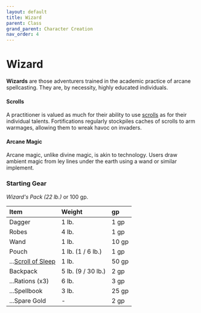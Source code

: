 ```yaml
---
layout: default
title: Wizard
parent: Class
grand_parent: Character Creation
nav_order: 4
---
```


# Wizard

**Wizards** are those adventurers trained in the academic practice of arcane spellcasting. They are, by necessity, highly educated individuals. 

#### Scrolls
A practitioner is valued as much for their ability to use [scrolls](../../gear/scrolls) as for their individual talents. Fortifications regularly stockpiles caches of scrolls to arm warmages, allowing them to wreak havoc on invaders. 

#### Arcane Magic
Arcane magic, unlike divine magic, is akin to technology. Users draw ambient magic from ley lines under the earth using a wand or similar implement. 


### Starting Gear

_Wizard's Pack (22 lb.)_ or 100 gp.

| Item                                     | Weight             | gp    |
| :--------------------------------------- | :----------------- | :---- |
| Dagger                                   | 1 lb.              | 1 gp  |
| Robes                                    | 4 lb.              | 1 gp  |
| Wand                                     | 1 lb.              | 10 gp |
| Pouch                                    | 1 lb. (1 / 6 lb.)  | 1 gp  |
| ...[Scroll of Sleep](../../gear/scrolls) | 1 lb.              | 50 gp |
| Backpack                                 | 5 lb. (9 / 30 lb.) | 2 gp  |
| ...Rations (x3)                          | 6 lb.              | 3 gp  |
| ...Spellbook                             | 3 lb.              | 25 gp |
| ...Spare Gold                            | -                  | 2 gp  |

